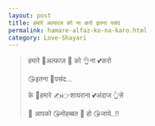 ```yaml
---
layout: post
title: हमारे अल्फाज़ को ना करो इतना पसंद
permalink: hamare-alfaz-ko-na-karo.html
category: Love-Shayari
---
```

> हमारे 👦अल्फाज़ 👤 को 👌ना 💕करो 
> 
> 😘इतना 💞पसंद…
> 
> के 🙋हमारे ✍👉शायराना 💕अंदाज 👆से 
> 
> 👸 आपको 😘मोहब्बत 💞 हो 😘जाये..!!